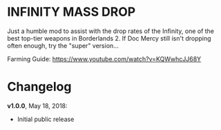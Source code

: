 INFINITY MASS DROP
==================

Just a humble mod to assist with the drop rates of the Infinity, one of the
best top-tier weapons in Borderlands 2.  If Doc Mercy still isn't dropping
often enough, try the "super" version...

Farming Guide: https://www.youtube.com/watch?v=KQWwhcJJ68Y

Changelog
=========

**v1.0.0**, May 18, 2018:
 * Initial public release
